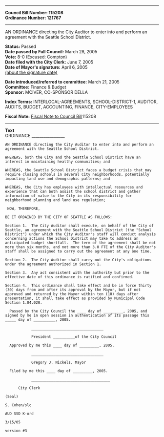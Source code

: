* * * * *  
  
**Council Bill Number: [](#h0)[](#h2)115208**   
**Ordinance Number: 121767**  
  
* * * * *  
  
AN ORDINANCE directing the City Auditor to enter into and perform an agreement with the Seattle School District.  
  
**Status:** Passed   
**Date passed by Full Council:** March 28, 2005   
**Vote:** 8-0 (Excused: Compton)   
**Date filed with the City Clerk:** June 7, 2005   
**Date of Mayor's signature:** April 6, 2005   
[(about the signature date)](/~public/approvaldate.htm)   
  
  
**Date introduced/referred to committee:** March 21, 2005   
**Committee:** Finance & Budget   
**Sponsor:** MCIVER, CO-SPONSOR DELLA   
  
**Index Terms:** INTERLOCAL-AGREEMENTS, SCHOOL-DISTRICT-1, AUDITOR, AUDITS, BUDGET, ACCOUNTING, FINANCE, CITY-EMPLOYEES  
  
**Fiscal Note:** [Fiscal Note to Council Bill](http://clerk.seattle.gov/~public/fnote/115208.htm)[](#h1)[](#h3)115208  
  
* * * * *  
  
**Text**  
    ORDINANCE _________________  
  
    AN ORDINANCE directing the City Auditor to enter into and perform an  
    agreement with the Seattle School District.  
  
    WHEREAS, both the City and the Seattle School District have an  
    interest in maintaining healthy communities; and  
  
    WHEREAS, the Seattle School District faces a budget crisis that may  
    require closing schools in several City neighborhoods, potentially  
    impacting land use and demographic patterns; and  
  
    WHEREAS, the City has employees with intellectual resources and  
    experience that can both assist the school district and gather  
    information of value to the City in its responsibility for  
    neighborhood planning and land use regulation;  
  
     NOW, THEREFORE,  
  
    BE IT ORDAINED BY THE CITY OF SEATTLE AS FOLLOWS:  
  
    Section 1.  The City Auditor shall execute, on behalf of the City of  
    Seattle, an agreement with the Seattle School District (the "School  
    District") under which the City Auditor's staff will conduct analysis  
    concerning actions the School District may take to address an  
    anticipated budget shortfall.  The term of the agreement shall be not  
    more than six months, and not more than 3.0 FTE of the City Auditor's  
    staff shall be assigned to carry out the agreement at any one time.  
  
    Section 2.  The City Auditor shall carry out the City's obligations  
    under the agreement authorized in Section 1.  
  
    Section 3.  Any act consistent with the authority but prior to the  
    effective date of this ordinance is ratified and confirmed.  
  
    Section 4.  This ordinance shall take effect and be in force thirty  
    (30) days from and after its approval by the Mayor, but if not  
    approved and returned by the Mayor within ten (10) days after  
    presentation, it shall take effect as provided by Municipal Code  
    Section 1.04.020.  
  
      Passed by the City Council the ____ day of _________, 2005, and  
    signed by me in open session in authentication of its passage this  
    _____ day of __________, 2005.  
  
                _________________________________  
  
                President __________of the City Council  
  
      Approved by me this ____ day of _________, 2005.  
  
                _________________________________  
  
                Gregory J. Nickels, Mayor  
  
      Filed by me this ____ day of _________, 2005.  
  
                ____________________________________  
  
          City Clerk  
  
    (Seal)  
  
    S. Cohen/slc  
  
    AUD SSD K-ord  
  
    3/15/05  
  
    version #3  
